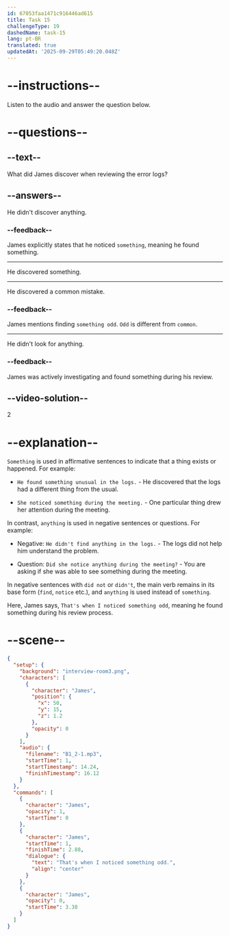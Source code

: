 ```yaml
---
id: 67053faa1471c916446ad615
title: Task 15
challengeType: 19
dashedName: task-15
lang: pt-BR
translated: true
updatedAt: '2025-09-29T05:49:20.048Z'
---
```


<!-- (Audio) James: That's when I noticed something odd. -->

# --instructions--

Listen to the audio and answer the question below.

# --questions--

## --text--

What did James discover when reviewing the error logs?

## --answers--

He didn't discover anything.

### --feedback--

James explicitly states that he noticed `something`, meaning he found something.

---

He discovered something.

---

He discovered a common mistake.

### --feedback--

James mentions finding `something odd`. `Odd` is different from `common`.

---

He didn't look for anything.

### --feedback--

James was actively investigating and found something during his review.

## --video-solution--

2

# --explanation--

`Something` is used in affirmative sentences to indicate that a thing exists or happened. For example:  

- `He found something unusual in the logs.` - He discovered that the logs had a different thing from the usual.

- `She noticed something during the meeting.` - One particular thing drew her attention during the meeting.

In contrast, `anything` is used in negative sentences or questions. For example:

- Negative: `He didn't find anything in the logs.` - The logs did not help him understand the problem.

- Question: `Did she notice anything during the meeting?` - You are asking if she was able to see something during the meeting.

In negative sentences with `did not` or `didn't`, the main verb remains in its base form (`find`, `notice` etc.), and `anything` is used instead of `something`.

Here, James says, `That's when I noticed something odd`, meaning he found something during his review process.

# --scene--

```json
{
  "setup": {
    "background": "interview-room3.png",
    "characters": [
      {
        "character": "James",
        "position": {
          "x": 50,
          "y": 15,
          "z": 1.2
        },
        "opacity": 0
      }
    ],
    "audio": {
      "filename": "B1_2-1.mp3",
      "startTime": 1,
      "startTimestamp": 14.24,
      "finishTimestamp": 16.12
    }
  },
  "commands": [
    {
      "character": "James",
      "opacity": 1,
      "startTime": 0
    },
    {
      "character": "James",
      "startTime": 1,
      "finishTime": 2.88,
      "dialogue": {
        "text": "That's when I noticed something odd.",
        "align": "center"
      }
    },
    {
      "character": "James",
      "opacity": 0,
      "startTime": 3.38
    }
  ]
}
```
